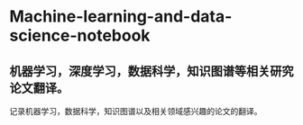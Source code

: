 # Machine-learning-and-data-science-notebook
## 机器学习，深度学习，数据科学，知识图谱等相关研究论文翻译。
记录机器学习，数据科学，知识图谱以及相关领域感兴趣的论文的翻译。
